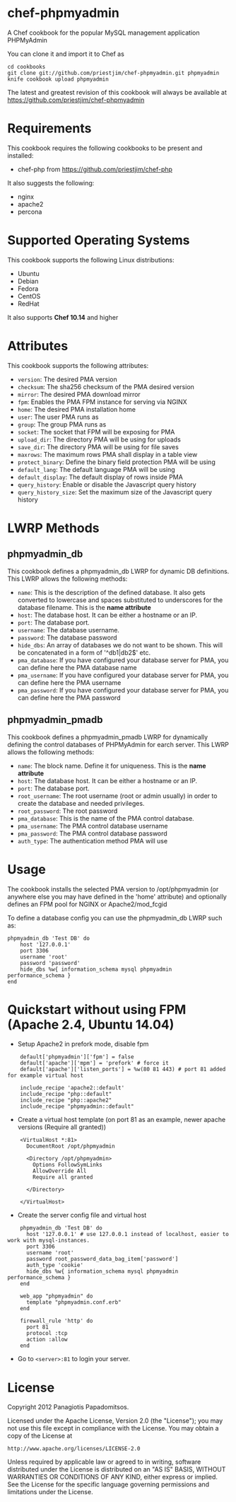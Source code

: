 chef-phpmyadmin
===============

A Chef cookbook for the popular MySQL management application PHPMyAdmin

You can clone it and import it to Chef as

	cd cookbooks
	git clone git://github.com/priestjim/chef-phpmyadmin.git phpmyadmin
	knife cookbook upload phpmyadmin

The latest and greatest revision of this cookbook will always be available
at https://github.com/priestjim/chef-phpmyadmin

Requirements
============

This cookbook requires the following cookbooks to be present and installed:

* chef-php from https://github.com/priestjim/chef-php

It also suggests the following:

* nginx
* apache2
* percona

Supported Operating Systems
===========================

This cookbook supports the following Linux distributions:

* Ubuntu
* Debian
* Fedora
* CentOS
* RedHat

It also supports **Chef 10.14** and higher

Attributes
==========

This cookbook supports the following attributes:

* `version`: The desired PMA version
* `checksum`: The sha256 checksum of the PMA desired version
* `mirror`: The desired PMA download mirror
* `fpm`: Enables the PMA FPM instance for serving via NGINX
* `home`: The desired PMA installation home
* `user`: The user PMA runs as
* `group`: The group PMA runs as
* `socket`: The socket that FPM will be exposing for PMA
* `upload_dir`: The directory PMA will be using for uploads
* `save_dir`: The directory PMA will be using for file saves
* `maxrows`: The maximum rows PMA shall display in a table view
* `protect_binary`: Define the binary field protection PMA will be using
* `default_lang`: The default language PMA will be using
* `default_display`: The default display of rows inside PMA
* `query_history`: Enable or disable the Javascript query history
* `query_history_size`: Set the maximum size of the Javascript query history

LWRP Methods
============

## phpmyadmin_db

This cookbook defines a phpmyadmin_db LWRP for dynamic DB definitions. This LWRP allows the following methods:

* `name`: This is the description of the defined database. It also gets converted to lowercase and spaces substituted to underscores for the database filename. This is the **name attribute**
* `host`: The database host. It can be either a hostname or an IP.
* `port`: The database port.
* `username`: The database username.
* `password`: The database password
* `hide_dbs`: An array of databases we do not want to be shown. This will be concatenated in a form of '^db1|db2$' etc.
* `pma_database`: If you have configured your database server for PMA, you can define here the PMA database name
* `pma_username`: If you have configured your database server for PMA, you can define here the PMA username
* `pma_password`: If you have configured your database server for PMA, you can define here the PMA password

## phpmyadmin_pmadb

This cookbook defines a phpmyadmin_pmadb LWRP for dynamically defining the control databases of PHPMyAdmin for earch server. This LWRP allows the following methods:

* `name`: The block name. Define it for uniqueness. This is the **name attribute**
* `host`: The database host. It can be either a hostname or an IP.
* `port`: The database port.
* `root_username`: The root username (root or admin usually) in order to create the database and needed privileges.
* `root_password`: The root password
* `pma_database`: This is the name of the PMA control database.
* `pma_username`: The PMA control database username
* `pma_password`: The PMA control database password
* `auth_type`: The authentication method PMA will use

Usage
=====

The cookbook installs the selected PMA version to /opt/phpmyadmin (or anywhere else you may have defined in the 'home' attribute) and optionally defines an FPM pool for NGINX or Apache2/mod_fcgid

To define a database config you can use the phpmyadmin_db LWRP such as:

	phpmyadmin_db 'Test DB' do
		host '127.0.0.1'
		port 3306
		username 'root'
		password 'password'
		hide_dbs %w{ information_schema mysql phpmyadmin performance_schema }
	end

Quickstart without using FPM (Apache 2.4, Ubuntu 14.04)
=======================================================

* Setup Apache2 in prefork mode, disable fpm

````
	default['phpmyadmin']['fpm'] = false   
	default['apache']['mpm'] = 'prefork' # force it
	default['apache']['listen_ports'] = %w(80 81 443) # port 81 added for example virtual host
	
	include_recipe 'apache2::default'
	include_recipe "php::default"
	include_recipe "php::apache2"
	include_recipe "phpmyadmin::default"
````    
    
* Create a virtual host template (on port 81 as an example, newer apache versions (Require all granted))
````
	<VirtualHost *:81>
	  DocumentRoot /opt/phpmyadmin
	
	  <Directory /opt/phpmyadmin>
		Options FollowSymLinks
		AllowOverride All
		Require all granted
	
	  </Directory>
	
	</VirtualHost>
````	
* Create the server config file and virtual host 
````
	phpmyadmin_db 'Test DB' do
	  host '127.0.0.1' # use 127.0.0.1 instead of localhost, easier to work with mysql-instances.
	  port 3306
	  username 'root'
	  password root_password_data_bag_item['password']
	  auth_type 'cookie'
	  hide_dbs %w{ information_schema mysql phpmyadmin performance_schema }
	end
	
	web_app "phpmyadmin" do
	  template "phpmyadmin.conf.erb"
	end
	
	firewall_rule 'http' do
	  port 81
	  protocol :tcp
	  action :allow
	end
````	
* Go to `<server>:81` to login your server.

License
=======

Copyright 2012 Panagiotis Papadomitsos.

Licensed under the Apache License, Version 2.0 (the "License");
you may not use this file except in compliance with the License.
You may obtain a copy of the License at

    http://www.apache.org/licenses/LICENSE-2.0

Unless required by applicable law or agreed to in writing, software
distributed under the License is distributed on an "AS IS" BASIS,
WITHOUT WARRANTIES OR CONDITIONS OF ANY KIND, either express or implied.
See the License for the specific language governing permissions and
limitations under the License.
